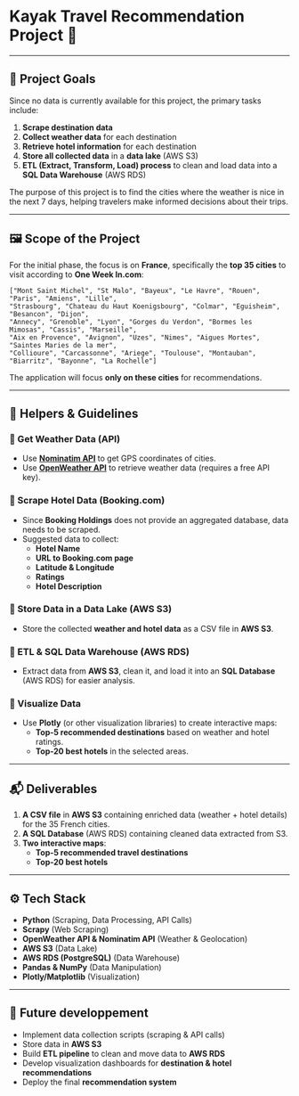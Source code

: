 # Kayak Travel Recommendation Project 🚀

---

## 🎯 Project Goals

Since no data is currently available for this project, the primary tasks include:
1. **Scrape destination data**
2. **Collect weather data** for each destination
3. **Retrieve hotel information** for each destination
4. **Store all collected data** in a **data lake** (AWS S3)
5. **ETL (Extract, Transform, Load) process** to clean and load data into a **SQL Data Warehouse** (AWS RDS)

The purpose of this project is to find the cities where the weather is nice in the next 7 days, helping travelers make informed decisions about their trips.

---

## 🖼️ Scope of the Project

For the initial phase, the focus is on **France**, specifically the **top 35 cities** to visit according to **One Week In.com**:

```
["Mont Saint Michel", "St Malo", "Bayeux", "Le Havre", "Rouen", "Paris", "Amiens", "Lille", 
"Strasbourg", "Chateau du Haut Koenigsbourg", "Colmar", "Eguisheim", "Besancon", "Dijon", 
"Annecy", "Grenoble", "Lyon", "Gorges du Verdon", "Bormes les Mimosas", "Cassis", "Marseille", 
"Aix en Provence", "Avignon", "Uzes", "Nimes", "Aigues Mortes", "Saintes Maries de la mer", 
"Collioure", "Carcassonne", "Ariege", "Toulouse", "Montauban", "Biarritz", "Bayonne", "La Rochelle"]
```

The application will focus **only on these cities** for recommendations.

---

## 🦮 Helpers & Guidelines

### 🔹 Get Weather Data (API)
- Use **[Nominatim API](https://nominatim.org/release-docs/develop/api/Search/)** to get GPS coordinates of cities.
- Use **[OpenWeather API](https://openweathermap.org/api/one-call-api)** to retrieve weather data (requires a free API key).

### 🔹 Scrape Hotel Data (Booking.com)
- Since **Booking Holdings** does not provide an aggregated database, data needs to be scraped.
- Suggested data to collect:
  - **Hotel Name**
  - **URL to Booking.com page**
  - **Latitude & Longitude**
  - **Ratings**
  - **Hotel Description**

### 🔹 Store Data in a Data Lake (AWS S3)
- Store the collected **weather and hotel data** as a CSV file in **AWS S3**.

### 🔹 ETL & SQL Data Warehouse (AWS RDS)
- Extract data from **AWS S3**, clean it, and load it into an **SQL Database** (AWS RDS) for easier analysis.

### 🔹 Visualize Data
- Use **Plotly** (or other visualization libraries) to create interactive maps:
  - **Top-5 recommended destinations** based on weather and hotel ratings.
  - **Top-20 best hotels** in the selected areas.

---

## 📬 Deliverables

1. **A CSV file** in **AWS S3** containing enriched data (weather + hotel details) for the 35 French cities.
2. **A SQL Database** (AWS RDS) containing cleaned data extracted from S3.
3. **Two interactive maps**:
   - **Top-5 recommended travel destinations**
   - **Top-20 best hotels**

---

## ⚙️ Tech Stack
- **Python** (Scraping, Data Processing, API Calls)
- **Scrapy** (Web Scraping)
- **OpenWeather API & Nominatim API** (Weather & Geolocation)
- **AWS S3** (Data Lake)
- **AWS RDS (PostgreSQL)** (Data Warehouse)
- **Pandas & NumPy** (Data Manipulation)
- **Plotly/Matplotlib** (Visualization)

---

## 📌 Future developpement 
- Implement data collection scripts (scraping & API calls)
- Store data in **AWS S3**
- Build **ETL pipeline** to clean and move data to **AWS RDS**
- Develop visualization dashboards for **destination & hotel recommendations**
- Deploy the final **recommendation system**

